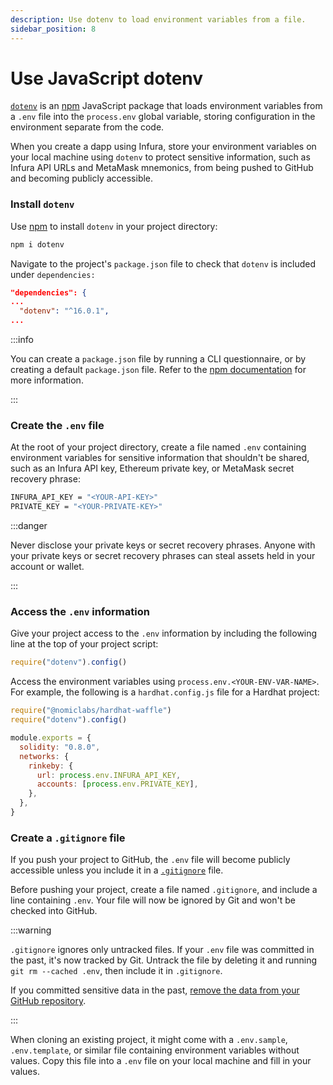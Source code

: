 ```yaml
---
description: Use dotenv to load environment variables from a file.
sidebar_position: 8
---
```


# Use JavaScript dotenv

[`dotenv`](https://www.npmjs.com/package/dotenv) is an [npm](https://www.npmjs.com/) JavaScript package that loads environment variables from a `.env` file into the `process.env` global variable, storing configuration in the environment separate from the code.

When you create a dapp using Infura, store your environment variables on your local machine using `dotenv` to protect sensitive information, such as Infura API URLs and MetaMask mnemonics, from being pushed to GitHub and becoming publicly accessible.

### Install `dotenv`

Use [npm](https://docs.npmjs.com/downloading-and-installing-node-js-and-npm) to install `dotenv` in your project directory:

```bash
npm i dotenv
```

Navigate to the project's `package.json` file to check that `dotenv` is included under `dependencies:`

```json
"dependencies": {
...
  "dotenv": "^16.0.1",
...
```

:::info

You can create a `package.json` file by running a CLI questionnaire, or by creating a default `package.json` file. Refer to the [npm documentation](https://docs.npmjs.com/creating-a-package-json-file) for more information.

:::

### Create the `.env` file

At the root of your project directory, create a file named `.env` containing environment variables for sensitive information that shouldn't be shared, such as an Infura API key, Ethereum private key, or MetaMask secret recovery phrase:

```bash
INFURA_API_KEY = "<YOUR-API-KEY>"
PRIVATE_KEY = "<YOUR-PRIVATE-KEY>"
```

:::danger

Never disclose your private keys or secret recovery phrases. Anyone with your private keys or secret recovery phrases can steal assets held in your account or wallet.

:::

### Access the `.env` information

Give your project access to the `.env` information by including the following line at the top of your project script:

```javascript
require("dotenv").config()
```

Access the environment variables using `process.env.<YOUR-ENV-VAR-NAME>`. For example, the following is a `hardhat.config.js` file for a Hardhat project:

```javascript
require("@nomiclabs/hardhat-waffle")
require("dotenv").config()

module.exports = {
  solidity: "0.8.0",
  networks: {
    rinkeby: {
      url: process.env.INFURA_API_KEY,
      accounts: [process.env.PRIVATE_KEY],
    },
  },
}
```

### Create a `.gitignore` file

If you push your project to GitHub, the `.env` file will become publicly accessible unless you include it in a [`.gitignore`](https://docs.github.com/en/get-started/getting-started-with-git/ignoring-files) file.

Before pushing your project, create a file named `.gitignore`, and include a line containing `.env`. Your file will now be ignored by Git and won't be checked into GitHub.

:::warning

`.gitignore` ignores only untracked files. If your `.env` file was committed in the past, it's now tracked by Git. Untrack the file by deleting it and running `git rm --cached .env`, then include it in `.gitignore`.

If you committed sensitive data in the past, [remove the data from your GitHub repository](https://docs.github.com/en/authentication/keeping-your-account-and-data-secure/removing-sensitive-data-from-a-repository).

:::

When cloning an existing project, it might come with a `.env.sample`, `.env.template`, or similar file containing environment variables without values. Copy this file into a `.env` file on your local machine and fill in your values.
